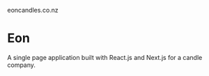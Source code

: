 eoncandles.co.nz
# Eon

A single page application built with React.js and Next.js for a candle company.
